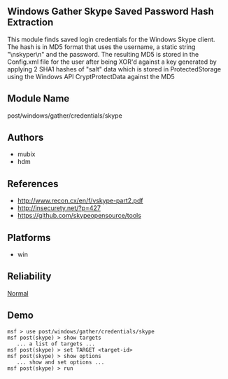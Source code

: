 ## Windows Gather Skype Saved Password Hash Extraction

This module finds saved login credentials for the Windows 
Skype client. The hash is in MD5 format that uses the 
username, a static string "\nskyper\n" and the password. The 
resulting MD5 is stored in the Config.xml file for the user 
after being XOR'd against a key generated by applying 2 SHA1 
hashes of "salt" data which is stored in ProtectedStorage 
using the Windows API CryptProtectData against the MD5


## Module Name
post/windows/gather/credentials/skype

## Authors
* mubix
* hdm


## References
* http://www.recon.cx/en/f/vskype-part2.pdf
* http://insecurety.net/?p=427
* https://github.com/skypeopensource/tools




## Platforms
* win

## Reliability
[Normal](https://github.com/rapid7/metasploit-framework/wiki/Exploit-Ranking)

## Demo

```
msf > use post/windows/gather/credentials/skype
msf post(skype) > show targets
   ... a list of targets ...
msf post(skype) > set TARGET <target-id>
msf post(skype) > show options
   ... show and set options ...
msf post(skype) > run
```
    
    